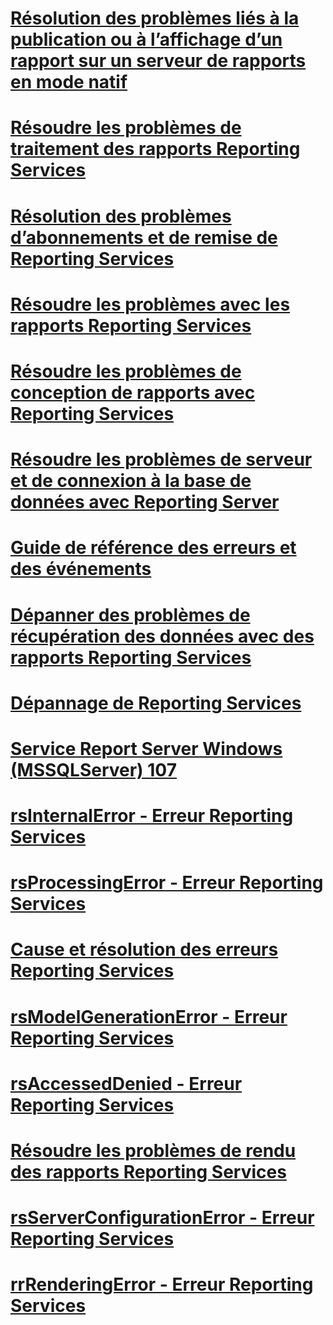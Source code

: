 # [Résolution des problèmes liés à la publication ou à l’affichage d’un rapport sur un serveur de rapports en mode natif](troubleshoot-publishing-or-viewing-a-report-on-a-native-mode-report-server.md)
# [Résoudre les problèmes de traitement des rapports Reporting Services](troubleshoot-processing-of-reporting-services-reports.md)
# [Résolution des problèmes d’abonnements et de remise de Reporting Services](troubleshoot-reporting-services-subscriptions-and-delivery.md)
# [Résoudre les problèmes avec les rapports Reporting Services](troubleshoot-reporting-services-report-issues.md)
# [Résoudre les problèmes de conception de rapports avec Reporting Services](troubleshoot-report-design-issues-with-reporting-services.md)
# [Résoudre les problèmes de serveur et de connexion à la base de données avec Reporting Server](troubleshoot-server-and-database-connection-problems-with-reporting-services.md)
# [Guide de référence des erreurs et des événements](errors-and-events-reference-reporting-services.md)
# [Dépanner des problèmes de récupération des données avec des rapports Reporting Services](troubleshoot-data-retrieval-issues-with-reporting-services-reports.md)
# [Dépannage de Reporting Services](troubleshoot-reporting-services.md)
# [Service Report Server Windows (MSSQLServer) 107](report-server-windows-service-mssqlserver-107.md)
# [rsInternalError - Erreur Reporting Services](rsinternalerror-reporting-services-error.md)
# [rsProcessingError - Erreur Reporting Services](rsprocessingerror-reporting-services-error.md)
# [Cause et résolution des erreurs Reporting Services](cause-and-resolution-of-reporting-services-errors.md)
# [rsModelGenerationError - Erreur Reporting Services](rsmodelgenerationerror-reporting-services-error.md)
# [rsAccessedDenied - Erreur Reporting Services](rsaccesseddenied-reporting-services-error.md)
# [Résoudre les problèmes de rendu des rapports Reporting Services](troubleshoot-reporting-services-report-rendering-issues.md)
# [rsServerConfigurationError - Erreur Reporting Services](rsserverconfigurationerror-reporting-services-error.md)
# [rrRenderingError - Erreur Reporting Services](rrrenderingerror-reporting-services-error.md)
